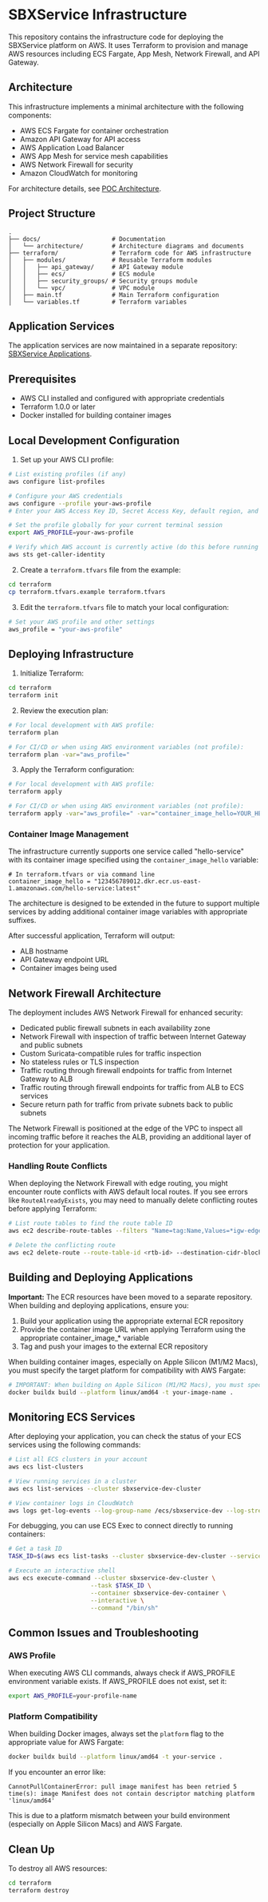 # SBXService Infrastructure

This repository contains the infrastructure code for deploying the SBXService platform on AWS. It uses Terraform to provision and manage AWS resources including ECS Fargate, App Mesh, Network Firewall, and API Gateway.

## Architecture

This infrastructure implements a minimal architecture with the following components:

- AWS ECS Fargate for container orchestration
- Amazon API Gateway for API access
- AWS Application Load Balancer
- AWS App Mesh for service mesh capabilities
- AWS Network Firewall for security
- Amazon CloudWatch for monitoring

For architecture details, see [POC Architecture](docs/poc_architecture.md).

## Project Structure

```
.
├── docs/                    # Documentation
│   └── architecture/        # Architecture diagrams and documents
├── terraform/               # Terraform code for AWS infrastructure
│   ├── modules/             # Reusable Terraform modules
│   │   ├── api_gateway/     # API Gateway module
│   │   ├── ecs/             # ECS module
│   │   ├── security_groups/ # Security groups module
│   │   └── vpc/             # VPC module
│   ├── main.tf              # Main Terraform configuration
│   └── variables.tf         # Terraform variables
```

## Application Services

The application services are now maintained in a separate repository: [SBXService Applications](https://github.com/your-org/sbxservice-apps).

## Prerequisites

- AWS CLI installed and configured with appropriate credentials
- Terraform 1.0.0 or later
- Docker installed for building container images

## Local Development Configuration

1. Set up your AWS CLI profile:

```bash
# List existing profiles (if any)
aws configure list-profiles

# Configure your AWS credentials
aws configure --profile your-aws-profile
# Enter your AWS Access Key ID, Secret Access Key, default region, and output format when prompted

# Set the profile globally for your current terminal session
export AWS_PROFILE=your-aws-profile

# Verify which AWS account is currently active (do this before running Terraform)
aws sts get-caller-identity
```

2. Create a `terraform.tfvars` file from the example:

```bash
cd terraform
cp terraform.tfvars.example terraform.tfvars
```

3. Edit the `terraform.tfvars` file to match your local configuration:

```bash
# Set your AWS profile and other settings
aws_profile = "your-aws-profile"
```

## Deploying Infrastructure

1. Initialize Terraform:

```bash
cd terraform
terraform init
```

2. Review the execution plan:

```bash
# For local development with AWS profile:
terraform plan

# For CI/CD or when using AWS environment variables (not profile):
terraform plan -var="aws_profile="
```

3. Apply the Terraform configuration:

```bash
# For local development with AWS profile:
terraform apply

# For CI/CD or when using AWS environment variables (not profile):
terraform apply -var="aws_profile=" -var="container_image_hello=YOUR_HELLO_SERVICE_IMAGE_URL"
```

### Container Image Management

The infrastructure currently supports one service called "hello-service" with its container image specified using the `container_image_hello` variable:

```hcl
# In terraform.tfvars or via command line
container_image_hello = "123456789012.dkr.ecr.us-east-1.amazonaws.com/hello-service:latest"
```

The architecture is designed to be extended in the future to support multiple services by adding additional container image variables with appropriate suffixes.

After successful application, Terraform will output:
- ALB hostname
- API Gateway endpoint URL
- Container images being used

## Network Firewall Architecture

The deployment includes AWS Network Firewall for enhanced security:

- Dedicated public firewall subnets in each availability zone
- Network Firewall with inspection of traffic between Internet Gateway and public subnets
- Custom Suricata-compatible rules for traffic inspection
- No stateless rules or TLS inspection
- Traffic routing through firewall endpoints for traffic from Internet Gateway to ALB
- Traffic routing through firewall endpoints for traffic from ALB to ECS services
- Secure return path for traffic from private subnets back to public subnets

The Network Firewall is positioned at the edge of the VPC to inspect all incoming traffic before it reaches the ALB, providing an additional layer of protection for your application.

### Handling Route Conflicts

When deploying the Network Firewall with edge routing, you might encounter route conflicts with AWS default local routes. If you see errors like `RouteAlreadyExists`, you may need to manually delete conflicting routes before applying Terraform:

```bash
# List route tables to find the route table ID
aws ec2 describe-route-tables --filters "Name=tag:Name,Values=*igw-edge*" --query "RouteTables[*].{ID:RouteTableId, Name:Tags[?Key=='Name'].Value|[0]}"

# Delete the conflicting route
aws ec2 delete-route --route-table-id <rtb-id> --destination-cidr-block <vpc-cidr>
```

## Building and Deploying Applications

**Important:** The ECR resources have been moved to a separate repository. When building and deploying applications, ensure you:

1. Build your application using the appropriate external ECR repository
2. Provide the container image URL when applying Terraform using the appropriate container_image_* variable
3. Tag and push your images to the external ECR repository

When building container images, especially on Apple Silicon (M1/M2 Macs), you must specify the target platform for compatibility with AWS Fargate:

```bash
# IMPORTANT: When building on Apple Silicon (M1/M2 Macs), you must specify the target platform
docker buildx build --platform linux/amd64 -t your-image-name .
```

## Monitoring ECS Services

After deploying your application, you can check the status of your ECS services using the following commands:

```bash
# List all ECS clusters in your account
aws ecs list-clusters

# View running services in a cluster
aws ecs list-services --cluster sbxservice-dev-cluster

# View container logs in CloudWatch
aws logs get-log-events --log-group-name /ecs/sbxservice-dev --log-stream-name ecs/container/STREAM_SUFFIX
```

For debugging, you can use ECS Exec to connect directly to running containers:

```bash
# Get a task ID
TASK_ID=$(aws ecs list-tasks --cluster sbxservice-dev-cluster --service-name sbxservice-dev-service --query 'taskArns[0]' --output text | cut -d'/' -f3)

# Execute an interactive shell
aws ecs execute-command --cluster sbxservice-dev-cluster \
                       --task $TASK_ID \
                       --container sbxservice-dev-container \
                       --interactive \
                       --command "/bin/sh"
```

## Common Issues and Troubleshooting

### AWS Profile

When executing AWS CLI commands, always check if AWS_PROFILE environment variable exists. If AWS_PROFILE does not exist, set it:

```bash
export AWS_PROFILE=your-profile-name
```

### Platform Compatibility

When building Docker images, always set the `platform` flag to the appropriate value for AWS Fargate:

```bash
docker buildx build --platform linux/amd64 -t your-service .
```

If you encounter an error like:
```
CannotPullContainerError: pull image manifest has been retried 5 time(s): image Manifest does not contain descriptor matching platform 'linux/amd64'
```

This is due to a platform mismatch between your build environment (especially on Apple Silicon Macs) and AWS Fargate.

## Clean Up

To destroy all AWS resources:

```bash
cd terraform
terraform destroy
```
